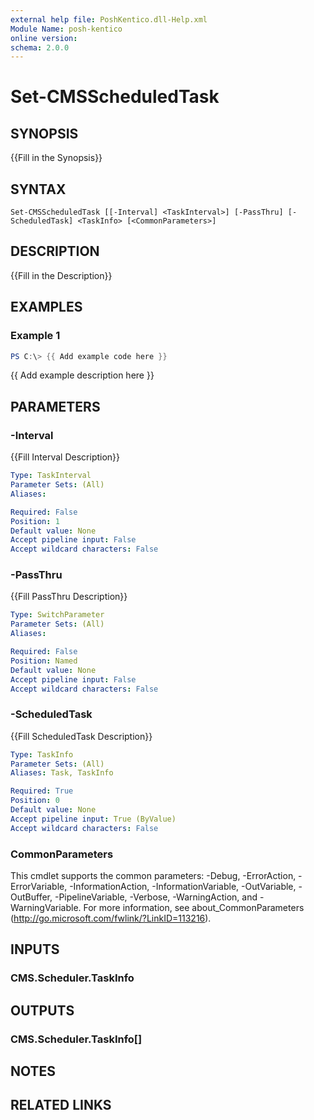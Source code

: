 ```yaml
---
external help file: PoshKentico.dll-Help.xml
Module Name: posh-kentico
online version:
schema: 2.0.0
---
```


# Set-CMSScheduledTask

## SYNOPSIS
{{Fill in the Synopsis}}

## SYNTAX

```
Set-CMSScheduledTask [[-Interval] <TaskInterval>] [-PassThru] [-ScheduledTask] <TaskInfo> [<CommonParameters>]
```

## DESCRIPTION
{{Fill in the Description}}

## EXAMPLES

### Example 1
```powershell
PS C:\> {{ Add example code here }}
```

{{ Add example description here }}

## PARAMETERS

### -Interval
{{Fill Interval Description}}

```yaml
Type: TaskInterval
Parameter Sets: (All)
Aliases:

Required: False
Position: 1
Default value: None
Accept pipeline input: False
Accept wildcard characters: False
```

### -PassThru
{{Fill PassThru Description}}

```yaml
Type: SwitchParameter
Parameter Sets: (All)
Aliases:

Required: False
Position: Named
Default value: None
Accept pipeline input: False
Accept wildcard characters: False
```

### -ScheduledTask
{{Fill ScheduledTask Description}}

```yaml
Type: TaskInfo
Parameter Sets: (All)
Aliases: Task, TaskInfo

Required: True
Position: 0
Default value: None
Accept pipeline input: True (ByValue)
Accept wildcard characters: False
```

### CommonParameters
This cmdlet supports the common parameters: -Debug, -ErrorAction, -ErrorVariable, -InformationAction, -InformationVariable, -OutVariable, -OutBuffer, -PipelineVariable, -Verbose, -WarningAction, and -WarningVariable.
For more information, see about_CommonParameters (http://go.microsoft.com/fwlink/?LinkID=113216).

## INPUTS

### CMS.Scheduler.TaskInfo

## OUTPUTS

### CMS.Scheduler.TaskInfo[]

## NOTES

## RELATED LINKS
